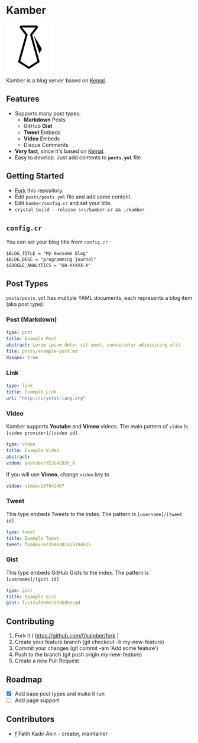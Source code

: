 # Kamber

![Kamber](./asset/kamber.png)

Kamber is a blog server based on [Kemal](http://github.com/sdogruyol/kemal).

## Features

- Supports many post types:
  - **Markdown** Posts
  - GitHub **Gist**
  - **Tweet** Embeds
  - **Video** Embeds
  - Disqus Comments
- **Very fast**, since it's based on [Kemal](http://github.com/sdogruyol/kemal).
- Easy to develop. Just add contents to **`posts.yml`** file.

## Getting Started

- [Fork](https://github.com/f/kamber/fork) this repository.
- Edit `posts/posts.yml` file and add some content.
- Edit `kamber/config.cr` and set your title.
- `crystal build --release src/kamber.cr && ./kamber`

## `config.cr`

You can set your blog title from `config.cr`

```crystal
$BLOG_TITLE = "My Awesome Blog"
$BLOG_DESC = "programming journal"
$GOOGLE_ANALYTICS = "UA-XXXXX-X"
```

## Post Types

`posts/posts.yml` has multiple YAML documents, each represents a blog item (aka post type).

### Post (Markdown)

```yml
type: post
title: Example Post
abstract: Lorem ipsum dolor sit amet, consectetur adipisicing elit
file: posts/example-post.md
disqus: true
```

### Link

```yml
type: link
title: Example Link
url: "http://crystal-lang.org"
```

### Video

Kamber supports **Youtube** and **Vimeo** videos. The main pattern of `video` is
`[video provider]/[video id]`

```yml
type: video
title: Example Video
abstract:
video: youtube/YE3GkCB3t_0
```

If you will use **Vimeo**, change `video` key to

```yml
video: vimeo/147842467
```

### Tweet

This type embeds Tweets to the index. The pattern is `[username]/[tweet id]`

```yml
type: tweet
title: Example Tweet
tweet: fkadev/673506301415194625
```

### Gist

This type embeds GitHub Gists to the index. The pattern is `[username]/[gist id]`

```yml
type: gist
title: Example Gist
gist: f/c12af6b9e7d53bd9224d
```

## Contributing

1. Fork it ( https://github.com/f/kamber/fork )
2. Create your feature branch (git checkout -b my-new-feature)
3. Commit your changes (git commit -am 'Add some feature')
4. Push to the branch (git push origin my-new-feature)
5. Create a new Pull Request

## Roadmap

- [x] Add base post types and make it run
- [ ] Add page support

## Contributors

- [f](https://github.com/f) Fatih Kadir Akın - creator, maintainer
